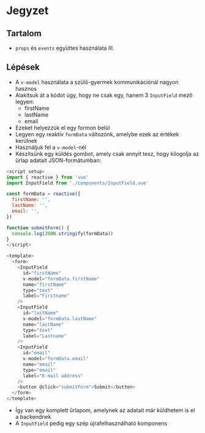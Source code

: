 # Jegyzet

## Tartalom

- `props` és `events` együttes használata III.

## Lépések

- A `v-model` használata a szülő-gyermek kommunikációnál nagyon hasznos
- Alakítsuk át a kódot úgy, hogy ne csak egy, hanem 3 `InputField` mező legyen:
  - firstName
  - lastName
  - email
- Ezeket helyezzük el egy formon belül
- Legyen egy reaktív `formData` változónk, amelybe ezek az értékek kerülnek
- Használjuk fel a `v-model`-nél
- Készítsünk egy küldés gombot, amely csak annyit tesz, hogy kilogolja az űrlap adatait JSON-formátumban:

```js
<script setup>
import { reactive } from 'vue'
import InputField from './components/InputField.vue'

const formData = reactive({
  firstName: '',
  lastName: '',
  email: '',
})

function submitForm() {
  console.log(JSON.stringify(formData))
}
</script>

<template>
  <form>
    <InputField
      id="firstName"
      v-model="formData.firstName"
      name="firstName"
      type="text"
      label="Firstname"
    />
    <InputField
      id="lastName"
      v-model="formData.lastName"
      name="lastName"
      type="text"
      label="Lastname"
    />
    <InputField
      id="email"
      v-model="formData.email"
      name="email"
      type="email"
      label="E-mail address"
    />
    <button @click="submitForm">Submit</button>
  </form>
</template>
```

- Így van egy komplett űrlapom, amelynek az adatait már küldhetem is el a backendnek
- A `InputField` pedig egy szép újrafelhasználható komponens
